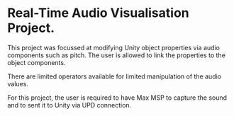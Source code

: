 # Real-Time Audio Visualisation Project.

This project was focussed at modifying Unity object properties via audio components such as pitch. The user is allowed to link the properties to the object components.

There are  limited operators available for limited manipulation of the audio values.

For this project, the user is required to have Max MSP to capture the sound and to sent it to Unity via UPD connection. 

